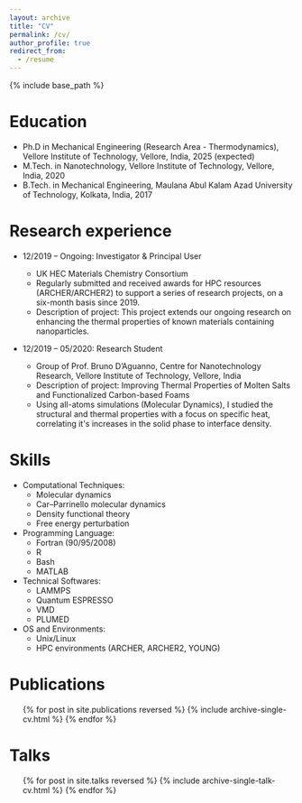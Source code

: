 ```yaml
---
layout: archive
title: "CV"
permalink: /cv/
author_profile: true
redirect_from:
  - /resume
---
```


{% include base_path %}

Education
======
* Ph.D in Mechanical Engineering (Research Area - Thermodynamics), Vellore Institute of Technology, Vellore, India, 2025 (expected)
* M.Tech. in Nanotechnology, Vellore Institute of Technology, Vellore, India, 2020
* B.Tech. in Mechanical Engineering, Maulana Abul Kalam Azad University of Technology, Kolkata, India, 2017

Research experience
======
* 12/2019 – Ongoing: Investigator & Principal User
  * UK HEC Materials Chemistry Consortium
  * Regularly submitted and received awards for HPC resources (ARCHER/ARCHER2) to support a series of research projects, on a six-month basis since 2019.
  * Description of project: This project extends our ongoing research on enhancing the thermal properties of known materials containing nanoparticles.

* 12/2019 – 05/2020: Research Student
  * Group of Prof. Bruno D’Aguanno, Centre for Nanotechnology Research, Vellore Institute of Technology, Vellore, India
  * Description of project: Improving Thermal Properties of Molten Salts and Functionalized Carbon-based Foams
  * Using all-atoms simulations (Molecular Dynamics), I studied the structural and thermal properties with a focus on specific heat, correlating it's increases in the solid phase to interface density.
  
Skills
======
* Computational Techniques:
  * Molecular dynamics
  * Car–Parrinello molecular dynamics
  * Density functional theory
  * Free energy perturbation
* Programming Language:
  * Fortran (90/95/2008)
  * R
  * Bash
  * MATLAB
* Technical Softwares:
  * LAMMPS
  * Quantum ESPRESSO
  * VMD
  * PLUMED
* OS and Environments:
  * Unix/Linux
  * HPC environments (ARCHER, ARCHER2, YOUNG)

Publications
======
  <ul>{% for post in site.publications reversed %}
    {% include archive-single-cv.html %}
  {% endfor %}</ul>
  
Talks
======
  <ul>{% for post in site.talks reversed %}
    {% include archive-single-talk-cv.html  %}
  {% endfor %}</ul>
